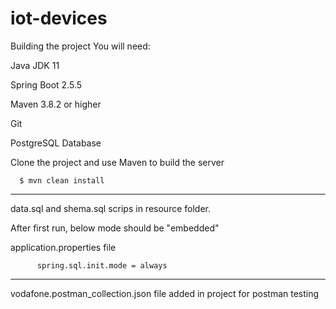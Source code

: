 # iot-devices

Building the project
You will need:

Java JDK 11

Spring Boot 2.5.5

Maven 3.8.2 or higher

Git

PostgreSQL Database

Clone the project and use Maven to build the server

      $ mvn clean install

-------------------------


data.sql and shema.sql scrips in resource folder.

After first run, below mode should be "embedded"

application.properties file

          spring.sql.init.mode = always

-----

vodafone.postman_collection.json file added in project for postman testing






